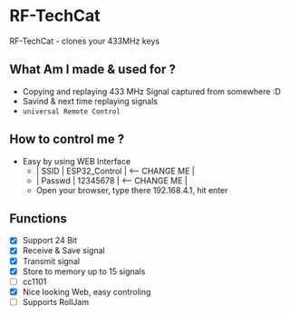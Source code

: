 # RF-TechCat
RF-TechCat - clones your 433MHz keys

## What Am I made & used for ?
- Copying and replaying 433 MHz Signal captured from somewhere :D
- Savind & next time replaying signals
- ```universal Remote Control```

## How to control me ?
- Easy by using WEB Interface
  - | SSID   | ESP32_Control | <-- CHANGE ME |
  - | Passwd | 12345678      | <-- CHANGE ME |
  - Open your browser, type there 192.168.4.1, hit enter

## Functions
  - [x] Support 24 Bit
  - [x] Receive & Save signal
  - [x] Transmit signal
  - [x] Store to memory up to 15 signals
  - [ ] cc1101
  - [x] Nice looking Web, easy controling
  - [ ] Supports RollJam
